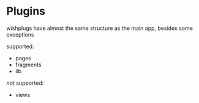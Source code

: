 # Plugins

wishplugs have almost the same structure as the main app, besides some exceptions

supported:

- pages
- fragments
- lib

*not* supported:

- views
